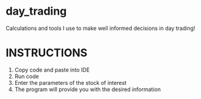 # day_trading
Calculations and tools I use to make well informed decisions in day trading!

# INSTRUCTIONS
1. Copy code and paste into IDE
2. Run code
3. Enter the parameters of the stock of interest
4. The program will provide you with the desired information
